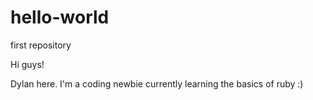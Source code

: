 # hello-world
first repository
 
 Hi guys!
 
 Dylan here. I'm a coding newbie currently learning the basics of ruby :)
 
